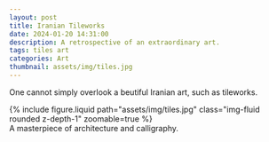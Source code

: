 ```yaml
---
layout: post
title: Iranian Tileworks
date: 2024-01-20 14:31:00
description: A retrospective of an extraordinary art.
tags: tiles art
categories: Art
thumbnail: assets/img/tiles.jpg
---
```


One cannot simply overlook a beutiful Iranian art, such as tileworks.

<div class="row mt-3">
    <div class="col-sm mt-3 mt-md-0">
        {% include figure.liquid path="assets/img/tiles.jpg" class="img-fluid rounded z-depth-1" zoomable=true %}
    </div>
</div>
<div class="caption">
    A masterpiece of architecture and calligraphy.
</div>
